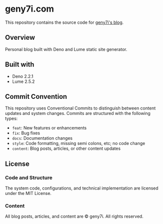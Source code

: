 # geny7i.com

This repository contains the source code for [geny7i's blog](https://geny7i.com).

## Overview

Personal blog built with Deno and Lume static site generator.

## Built with

- Deno 2.2.1
- Lume 2.5.2

## Commit Convention

This repository uses Conventional Commits to distinguish between content updates and system changes. Commits are structured with the following types:

- `feat`: New features or enhancements
- `fix`: Bug fixes
- `docs`: Documentation changes
- `style`: Code formatting, missing semi colons, etc; no code change
- `content`: Blog posts, articles, or other content updates

## License

### Code and Structure
The system code, configurations, and technical implementation are licensed under the MIT License.

### Content
All blog posts, articles, and content are © geny7i. All rights reserved.
